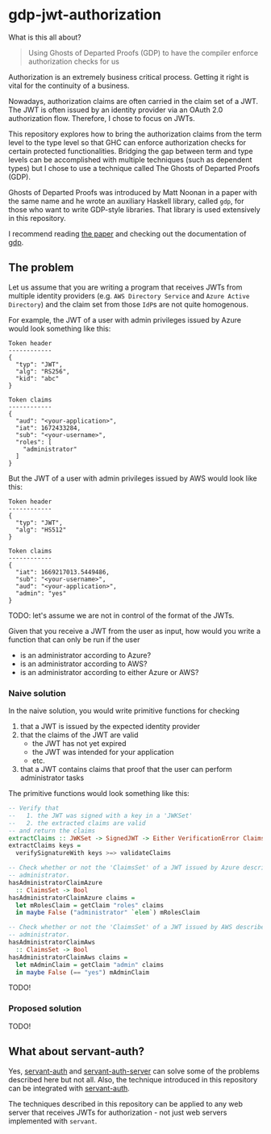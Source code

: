 # gdp-jwt-authorization

What is this all about?

> Using Ghosts of Departed Proofs (GDP) to have the compiler enforce
authorization checks for us

Authorization is an extremely business critical process. Getting it right is 
vital for the continuity of a business.

Nowadays, authorization claims are often carried in the claim set of a JWT.
The JWT is often issued by an identity provider via an OAuth 2.0 authorization
flow. Therefore, I chose to focus on JWTs.

This repository explores how to bring the authorization claims from the term
level to the type level so that GHC can enforce authorization checks for
certain protected functionalities. Bridging the gap between term and type
levels can be accomplished with multiple techniques (such as dependent types)
but I chose to use a technique called The Ghosts of Departed Proofs (GDP).

Ghosts of Departed Proofs was introduced by Matt Noonan in a paper with the
same name and he wrote an auxiliary Haskell library, called `gdp`, for those
who want to write GDP-style libraries. That library is used extensively in this
repository.

I recommend reading [the paper] and checking out the documentation of [gdp].

[gdp]: https://hackage.haskell.org/package/gdp-0.0.3.0
[the paper]: https://iohk.io/en/research/library/papers/ghosts-of-departed-proofs-functional-pearls/

## The problem

Let us assume that you are writing a program that receives JWTs from multiple
identity providers (e.g. `AWS Directory Service` and `Azure Active Directory`)
and the claim set from those `IdP`s are not quite homogenous.

For example, the JWT of a user with admin privileges issued by Azure would look
something like this:

```
Token header
------------
{
  "typ": "JWT",
  "alg": "RS256",
  "kid": "abc"
}

Token claims
------------
{
  "aud": "<your-application>",
  "iat": 1672433284,
  "sub": "<your-username>",
  "roles": [
    "administrator"
  ]
}

```

But the JWT of a user with admin privileges issued by AWS would look like this:

```
Token header
------------
{
  "typ": "JWT",
  "alg": "HS512"
}

Token claims
------------
{
  "iat": 1669217013.5449486,
  "sub": "<your-username>",
  "aud": "<your-application>",
  "admin": "yes"
}
```

TODO: let's assume we are not in control of the format of the JWTs.

Given that you receive a JWT from the user as input, how would you write a
function that can only be run if the user

* is an administrator according to Azure?
* is an administrator according to AWS?
* is an administrator according to either Azure or AWS?

### Naive solution 

In the naive solution, you would write primitive functions for checking

1. that a JWT is issued by the expected identity provider
2. that the claims of the JWT are valid 
   - the JWT has not yet expired 
   - the JWT was intended for your application
   - etc.
2. that a JWT contains claims that proof that the user can perform 
administrator tasks

The primitive functions would look something like this:

``` haskell
-- Verify that 
--   1. the JWT was signed with a key in a 'JWKSet'
--   2. the extracted claims are valid 
-- and return the claims
extractClaims :: JWKSet -> SignedJWT -> Either VerificationError ClaimsSet
extractClaims keys = 
  verifySignatureWith keys >=> validateClaims

-- Check whether or not the 'ClaimsSet' of a JWT issued by Azure describes an
-- administrator.
hasAdministratorClaimAzure
  :: ClaimsSet -> Bool
hasAdministratorClaimAzure claims =
  let mRolesClaim = getClaim "roles" claims
  in maybe False ("administrator" `elem`) mRolesClaim

-- Check whether or not the 'ClaimsSet' of a JWT issued by AWS describes an 
-- administrator.
hasAdministratorClaimAws
  :: ClaimsSet -> Bool 
hasAdministratorClaimAws claims = 
  let mAdminClaim = getClaim "admin" claims
  in maybe False (== "yes") mAdminClaim
```

TODO!

### Proposed solution

TODO!

## What about servant-auth?

Yes, [servant-auth] and [servant-auth-server] can solve some of the problems
described here but not all. Also, the technique introduced in this repository
can be integrated with [servant-auth].

The techniques described in this repository can be applied to any web server
that receives JWTs for authorization - not just web servers implemented with 
`servant`.

[servant-auth]: https://hackage.haskell.org/package/servant-auth
[servant-auth-server]: https://hackage.haskell.org/package/servant-auth-server
